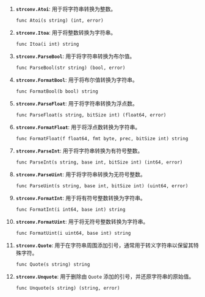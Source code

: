 1. **`strconv.Atoi`**: 用于将字符串转换为整数。

   ```
   func Atoi(s string) (int, error)
   ```

2. **`strconv.Itoa`**: 用于将整数转换为字符串。

   ```
   func Itoa(i int) string
   ```

3. **`strconv.ParseBool`**: 用于将字符串转换为布尔值。

   ```
   func ParseBool(str string) (bool, error)
   ```

4. **`strconv.FormatBool`**: 用于将布尔值转换为字符串。

   ```
   func FormatBool(b bool) string
   ```

5. **`strconv.ParseFloat`**: 用于将字符串转换为浮点数。

   ```
   func ParseFloat(s string, bitSize int) (float64, error)
   ```

6. **`strconv.FormatFloat`**: 用于将浮点数转换为字符串。

   ```
   func FormatFloat(f float64, fmt byte, prec, bitSize int) string
   ```

7. **`strconv.ParseInt`**: 用于将字符串转换为有符号整数。

   ```
   func ParseInt(s string, base int, bitSize int) (int64, error)
   ```

8. **`strconv.ParseUint`**: 用于将字符串转换为无符号整数。

   ```
   func ParseUint(s string, base int, bitSize int) (uint64, error)
   ```

9. **`strconv.FormatInt`**: 用于将有符号整数转换为字符串。

   ```
   func FormatInt(i int64, base int) string
   ```

10. **`strconv.FormatUint`**: 用于将无符号整数转换为字符串。

    ```
    func FormatUint(i uint64, base int) string
    ```

11. **`strconv.Quote`**: 用于在字符串周围添加引号，通常用于转义字符串以保留其特殊字符。

    ```
    func Quote(s string) string
    ```

12. **`strconv.Unquote`**: 用于删除由 `Quote` 添加的引号，并还原字符串的原始值。

    ```
    func Unquote(s string) (string, error)
    ```